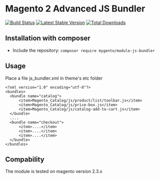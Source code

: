 # Magento 2 Advanced JS Bundler

[![Build Status](https://travis-ci.com/mygento/module-js-bundler.svg?branch=v2.3)](https://travis-ci.com/mygento/module-js-bundler)
[![Latest Stable Version](https://poser.pugx.org/mygento/module-js-bundler/v/stable)](https://packagist.org/packages/mygento/module-js-bundler)
[![Total Downloads](https://poser.pugx.org/mygento/module-js-bundler/downloads)](https://packagist.org/packages/mygento/module-js-bundler)

## Installation with composer
* Include the repository: `composer require mygento/module-js-bundler`

## Usage

Place a file js_bundler.xml in theme's etc folder

```
<?xml version="1.0" encoding="utf-8"?>
<bundles>
  <bundle name="catalog">
      <item>Magento_Catalog/js/product/list/toolbar.js</item>
      <item>Magento_Catalog/js/price-box.js</item>
      <item>Magento_Catalog/js/catalog-add-to-cart.js</item>
  </bundle>
  ....
  <bundle name="checkout">
      <item>....</item>
      <item>....</item>
      <item>....</item>
  </bundle>
</bundles>
```

## Compability
The module is tested on magento version 2.3.x